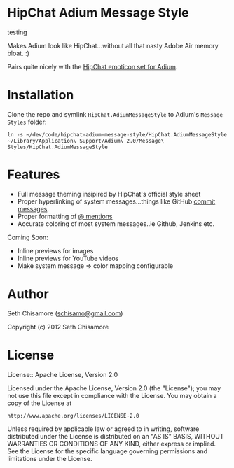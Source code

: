 # HipChat Adium Message Style

testing

Makes Adium look like HipChat...without all that nasty Adobe Air memory bloat. :)

Pairs quite nicely with the [HipChat emoticon set for Adium](https://github.com/thepaul/adium-hipchat-emoticons).

# Installation

Clone the repo and symlink `HipChat.AdiumMessageStyle` to Adium's `Message Styles`
folder:

    ln -s ~/dev/code/hipchat-adium-message-style/HipChat.AdiumMessageStyle ~/Library/Application\ Support/Adium\ 2.0/Message\ Styles/HipChat.AdiumMessageStyle

# Features

* Full message theming insipired by HipChat's official style sheet
* Proper hyperlinking of system messages...things like GitHub [commit messages](http://blog.hipchat.com/2010/05/25/github-adds-hipchat-support/).
* Proper formatting of [@ mentions](https://www.hipchat.com/help/page/how-do-mentions-work)
* Accurate coloring of most system messages..ie Github, Jenkins etc.

Coming Soon:

* Inline previews for images
* Inline previews for YouTube videos
* Make system message => color mapping configurable

# Author

Seth Chisamore (<schisamo@gmail.com>)

Copyright (c) 2012 Seth Chisamore

# License

License:: Apache License, Version 2.0

Licensed under the Apache License, Version 2.0 (the "License");
you may not use this file except in compliance with the License.
You may obtain a copy of the License at

    http://www.apache.org/licenses/LICENSE-2.0

Unless required by applicable law or agreed to in writing, software
distributed under the License is distributed on an "AS IS" BASIS,
WITHOUT WARRANTIES OR CONDITIONS OF ANY KIND, either express or implied.
See the License for the specific language governing permissions and
limitations under the License.
